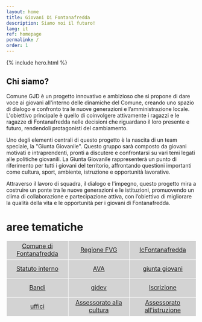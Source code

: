```yaml
---
layout: home
title: Giovani Di Fontanafredda
description: Siamo noi il futuro!
lang: it
ref: homepage
permalink: /
order: 1
---
```


{% include hero.html %}

<main class="container my-4" markdown="1">
<h2>Chi siamo?</h2>
  <p>Comune GJD è un progetto innovativo e ambizioso che si propone di dare voce ai giovani all'interno delle dinamiche del Comune, creando uno spazio di dialogo e confronto tra le nuove generazioni e l’amministrazione locale. L'obiettivo principale è quello di coinvolgere attivamente i ragazzi e le ragazze di Fontanafredda nelle decisioni che riguardano il loro presente e futuro, rendendoli protagonisti del cambiamento.</p>


  <p>Uno degli elementi centrali di questo progetto è la nascita di un team speciale, la "Giunta Giovanile". Questo gruppo sarà composto da giovani motivati e intraprendenti, pronti a discutere e confrontarsi su vari temi legati alle politiche giovanili. La Giunta Giovanile rappresenterà un punto di riferimento per tutti i giovani del territorio, affrontando questioni importanti come cultura, sport, ambiente, istruzione e opportunità lavorative.</p>


  <p>Attraverso il lavoro di squadra, il dialogo e l'impegno, questo progetto mira a costruire un ponte tra le nuove generazioni e le istituzioni, promuovendo un clima di collaborazione e partecipazione attiva, con l’obiettivo di migliorare la qualità della vita e le opportunità per i giovani di Fontanafredda.</p>

  <h1>aree tematiche</h1>
      <table>
        <!-- Intestazioni opzionali -->
        <tbody>
            <!-- Righe della tabella -->
            <tr>
                <td><a href="https://comune.fontanafredda">Comune di Fontanafredda</a></td>
                <td><a href="https://regione.fvg.it">Regione FVG</a></td>
                <td><a href="https://icfontanafredda.edu.it">IcFontanafredda</a></td>
            </tr>
            <tr>
                <td><a href="https://gjdev.it/comune/statuto/">Statuto interno</a></td>
                <td><a href="https://ava.gjdev.it">AVA</a></td>
                <td><a href="https://comune.gjdev.it/uffici/giunta/">giunta giovani</a></td>
            </tr>
            <tr>
                <td><a href="https://comune.gjdev.it/persone-pubbliche/gjones/bandi/">Bandi</a></td>
                <td><a href="https://gjdev.it">gjdev</a></td>
                <td><a href="https://docs.google.com/forms/d/e/1FAIpQLSdX7Mv9QHQMWl2taahW7AaiOB33-ud6fBXewqxf3TEwC1MFAA/viewform?usp=sf_link">Iscrizione</a></td>
            </tr>
            <tr>
                <td><a href="/uffici/">uffici</a></td>
                <td><a href="/uffici/cultura/">Assessorato alla cultura</a></td>
                <td><a href="/uffici/istruzione/">Assessorato all'istruzione</a></td>
            </tr>
        </tbody>
    </table>



  

  <style>
            table {
            border-collapse: collapse;
            width: 100%;
        }
        td, th {
            width: 25%;
            height: 50px;
            text-align: center;
            background-color: lightgray;
            border: 1px solid white;
        }

  </style>
</main>

